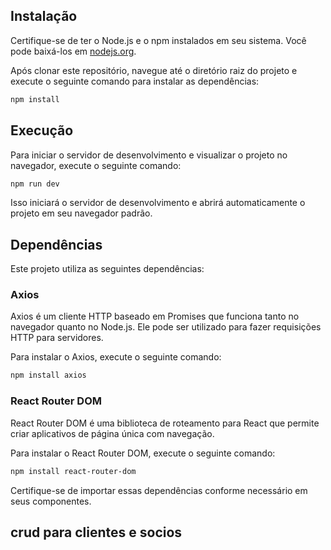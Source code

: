 

## Instalação

Certifique-se de ter o Node.js e o npm instalados em seu sistema. Você pode baixá-los em [nodejs.org](https://nodejs.org/).

Após clonar este repositório, navegue até o diretório raiz do projeto e execute o seguinte comando para instalar as dependências:

```bash
npm install
```

## Execução

Para iniciar o servidor de desenvolvimento e visualizar o projeto no navegador, execute o seguinte comando:

```bash
npm run dev
```

Isso iniciará o servidor de desenvolvimento e abrirá automaticamente o projeto em seu navegador padrão.

## Dependências

Este projeto utiliza as seguintes dependências:

### Axios

Axios é um cliente HTTP baseado em Promises que funciona tanto no navegador quanto no Node.js. Ele pode ser utilizado para fazer requisições HTTP para servidores.

Para instalar o Axios, execute o seguinte comando:

```bash
npm install axios
```

### React Router DOM

React Router DOM é uma biblioteca de roteamento para React que permite criar aplicativos de página única com navegação.

Para instalar o React Router DOM, execute o seguinte comando:

```bash
npm install react-router-dom
```

Certifique-se de importar essas dependências conforme necessário em seus componentes.

## crud para clientes e socios